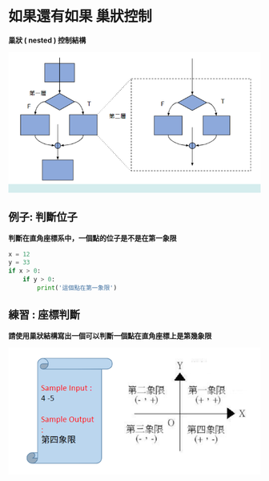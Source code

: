# 如果還有如果 巢狀控制

**巢狀 \( nested \) 控制結構** 

![](../../.gitbook/assets/image%20%2854%29.png)

## **例子: 判斷位子**

**判斷在直角座標系中，一個點的位子是不是在第一象限**

```python
x = 12
y = 33
if x > 0:
	if y > 0:
		print('這個點在第一象限')
```

## **練習 : 座標判斷**

**請使用巢狀結構寫出一個可以判斷一個點在直角座標上是第幾象限**

![](../../.gitbook/assets/image%20%2838%29.png)

